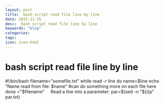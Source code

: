 ```yaml
---
layout: post
title:  bash script read file line by line
date: 2015-11-25
desc:  bash script read file line by line
keywords: "blog"
categories: 
tags: 
icon: icon-html
---
```


# bash script read file line by line

#!/bin/bash filename="somefile.txt" while read -r line do name=$line echo "Name read from file: $name" #can do something more on each file here done <"$filename"     Read a line into a parameter: par=$(sed -n "${i}p" par.txt)

